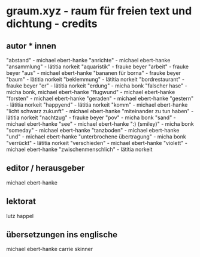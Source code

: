 # graum.xyz - raum für freien text und dichtung - credits

## autor * innen

"abstand" - michael ebert-hanke
"anrichte" - michael ebert-hanke
"ansammlung" - lätitia norkeit
"aquaristik" - frauke beyer
"arbeit" - frauke beyer
"aus" - michael ebert-hanke
"bananen für borna" - frauke beyer
"baum" - lätitia norkeit
"beklemmung" - lätitia norkeit
"bordrestaurant" - frauke beyer
"er" - lätitia norkeit
"erdung" - micha bonk
"falscher hase" - micha bonk, michael ebert-hanke
"flugwund" - michael ebert-hanke
"forsten" - michael ebert-hanke
"geraden" - michael ebert-hanke
"gestern" - lätitia norkeit
"happyend" - lätitia norkeit
"komm" - michael ebert-hanke
"licht schwarz zukunft" - michael ebert-hanke
"miteinander zu tun haben" - lätitia norkeit
"nachtzug" - frauke beyer
"pov" - micha bonk
"sand" - michael ebert-hanke
"see" - michael ebert-hanke
":) (smiley)" - micha bonk
"someday" - michael ebert-hanke
"tanzboden" - michael ebert-hanke
"und" - michael ebert-hanke
"unterbrochene übertragung" - micha bonk
"verrückt" - lätitia norkeit
"verschieden" - michael ebert-hanke
"violett" - michael ebert-hanke
"zwischenmenschlich" - lätitia norkeit

## editor / herausgeber
michael ebert-hanke

## lektorat
lutz happel

## übersetzungen ins englische
michael ebert-hanke 
carrie skinner 
